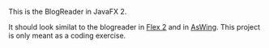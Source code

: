 This is the BlogReader in JavaFX 2.

It should look similat to the blogreader in [Flex 2](http://www.crydust.be/blog/2006/12/26/blogreader/) and in [AsWing](http://www.crydust.be/blog/2007/05/11/blogreader-in-aswing/). This project is only meant as a coding exercise.

